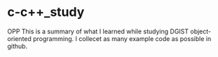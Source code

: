 # c-c++_study
OPP
This is a summary of what I learned while studying DGIST object-oriented programming.
I collecet as many example code as possible in github.
